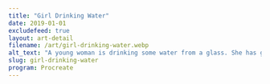 ```yaml
---
title: "Girl Drinking Water"
date: 2019-01-01
excludefeed: true
layout: art-detail
filename: /art/girl-drinking-water.webp
alt_text: "A young woman is drinking some water from a glass. She has gray sweatpants, and a crop top."
slug: girl-drinking-water
program: Procreate
---
```

